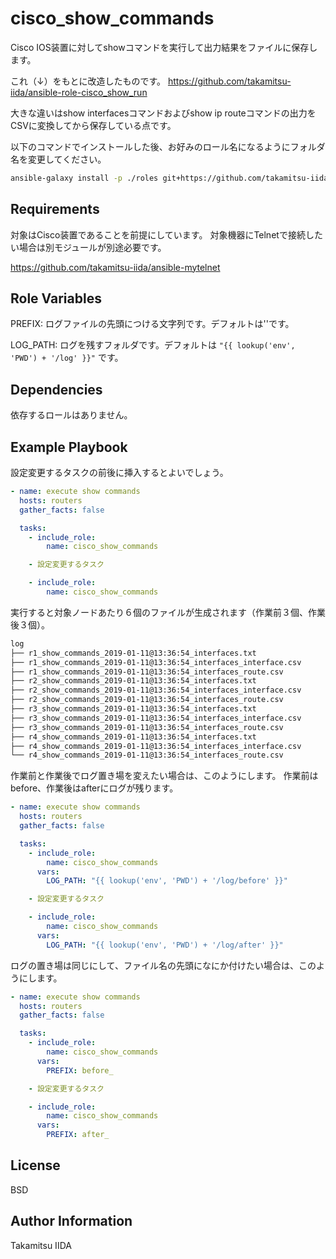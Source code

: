 cisco_show_commands
===================

Cisco IOS装置に対してshowコマンドを実行して出力結果をファイルに保存します。

これ（↓）をもとに改造したものです。
<https://github.com/takamitsu-iida/ansible-role-cisco_show_run>

大きな違いはshow interfacesコマンドおよびshow ip routeコマンドの出力をCSVに変換してから保存している点です。

以下のコマンドでインストールした後、お好みのロール名になるようにフォルダ名を変更してください。

```bash
ansible-galaxy install -p ./roles git+https://github.com/takamitsu-iida/ansible-role-cisco_show_commands.git
```

Requirements
------------

対象はCisco装置であることを前提にしています。
対象機器にTelnetで接続したい場合は別モジュールが別途必要です。

<https://github.com/takamitsu-iida/ansible-mytelnet>

Role Variables
--------------

PREFIX: ログファイルの先頭につける文字列です。デフォルトは''です。

LOG_PATH: ログを残すフォルダです。デフォルトは `"{{ lookup('env', 'PWD') + '/log' }}"` です。

Dependencies
------------

依存するロールはありません。

Example Playbook
----------------

設定変更するタスクの前後に挿入するとよいでしょう。

```yml
- name: execute show commands
  hosts: routers
  gather_facts: false

  tasks:
    - include_role:
        name: cisco_show_commands

    - 設定変更するタスク

    - include_role:
        name: cisco_show_commands
```

実行すると対象ノードあたり６個のファイルが生成されます（作業前３個、作業後３個）。

```bash
log
├── r1_show_commands_2019-01-11@13:36:54_interfaces.txt
├── r1_show_commands_2019-01-11@13:36:54_interfaces_interface.csv
├── r1_show_commands_2019-01-11@13:36:54_interfaces_route.csv
├── r2_show_commands_2019-01-11@13:36:54_interfaces.txt
├── r2_show_commands_2019-01-11@13:36:54_interfaces_interface.csv
├── r2_show_commands_2019-01-11@13:36:54_interfaces_route.csv
├── r3_show_commands_2019-01-11@13:36:54_interfaces.txt
├── r3_show_commands_2019-01-11@13:36:54_interfaces_interface.csv
├── r3_show_commands_2019-01-11@13:36:54_interfaces_route.csv
├── r4_show_commands_2019-01-11@13:36:54_interfaces.txt
├── r4_show_commands_2019-01-11@13:36:54_interfaces_interface.csv
└── r4_show_commands_2019-01-11@13:36:54_interfaces_route.csv
```

作業前と作業後でログ置き場を変えたい場合は、このようにします。
作業前はbefore、作業後はafterにログが残ります。

```yml
- name: execute show commands
  hosts: routers
  gather_facts: false

  tasks:
    - include_role:
        name: cisco_show_commands
      vars:
        LOG_PATH: "{{ lookup('env', 'PWD') + '/log/before' }}"

    - 設定変更するタスク

    - include_role:
        name: cisco_show_commands
      vars:
        LOG_PATH: "{{ lookup('env', 'PWD') + '/log/after' }}"
```

ログの置き場は同じにして、ファイル名の先頭になにか付けたい場合は、このようにします。

```yml
- name: execute show commands
  hosts: routers
  gather_facts: false

  tasks:
    - include_role:
        name: cisco_show_commands
      vars:
        PREFIX: before_

    - 設定変更するタスク

    - include_role:
        name: cisco_show_commands
      vars:
        PREFIX: after_
```

License
-------

BSD

Author Information
------------------

Takamitsu IIDA
